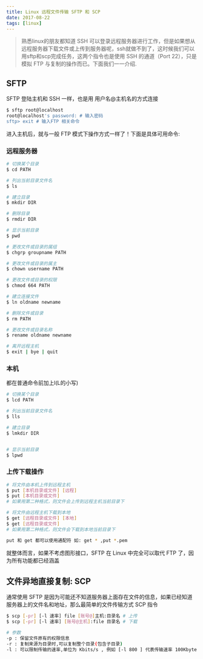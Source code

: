 ```yaml
---
title: Linux 远程文件传输 SFTP 和 SCP 
date: 2017-08-22
tags: [linux]
---
```



> 熟悉linux的朋友都知道 SSH 可以登录远程服务器进行工作，但是如果想从远程服务器下载文件或上传到服务器呢，ssh就做不到了，这时候我们可以用sftp和scp完成任务，这两个指令也是使用 SSH 的通道（Port 22），只是模拟 FTP 与复制的操作而已。下面我们一一介绍.

## SFTP

SFTP 登陆主机和 SSH 一样，也是用 用户名@主机名的方式连接
```bash
$ sftp root@localhost
root@localhost's password: # 输入密码
sftp> exit # 输入FTP 相关命令
```

进入主机后，就与一般 FTP 模式下操作方式一样了！下面是具体可用命令:
### 远程服务器
```bash
# 切换某个目录
$ cd PATH

# 列出当前目录文件名
$ ls 

# 建立目录
$ mkdir DIR

# 删除目录
$ rmdir DIR

# 显示当前目录
$ pwd

# 更改文件或目录的属组
$ chgrp groupname PATH

# 更改文件或目录的属主
$ chown username PATH

# 更改文件或目录的权限
$ chmod 664 PATH

# 建立连接文件
$ ln oldname newname

# 删除文件或目录
$ rm PATH

# 更改文件或目录名称
$ rename oldname newname

# 离开远程主机
$ exit | bye | quit
```

### 本机
都在普通命令前加上l(L的小写)
```bash
# 切换某个目录
$ lcd PATH

# 列出当前目录文件名
$ lls 

# 建立目录
$ lmkdir DIR


# 显示当前目录
$ lpwd
```

### 上传下载操作

```bash
# 将文件由本机上传到远程主机
$ put [本机目录或文件] [远程]
$ put [本机目录或文件] 
# 如果用第二种格式，则文件会上传到远程主机当前目录下

# 将文件由远程主机下载到本地
$ get [远程目录或文件] [本地]
$ get [远程目录或文件]
# 如果用第二种格式，则文件会下载到本地当前目录下

put 和 get 都可以使用通配符 如: get * ,put *.pem
```

就整体而言，如果不考虑图形接口，SFTP 在 Linux 中完全可以取代 FTP 了，因为所有功能都已经涵盖


## 文件异地直接复制: SCP

通常使用 SFTP 是因为可能还不知道服务器上面存在文件的信息，如果已经知道服务器上的文件名和地址，那么最简单的文件传输方式 SCP 指令

```bash
$ scp [-pr] [-l 速率] file [账号@]主机:目录名 # 上传
$ scp [-pr] [-l 速率] [账号@主机]:file 目录名 # 下载

# 参数
-p : 保留文件原有的权限信息
-r : 复制来源为目录时,可以复制整个目录(包含子目录)
-l : 可以限制传输的速率,单位为 Kbits/s , 例如 [-l 800 ] 代表传输速率 100Kbytes/s
```